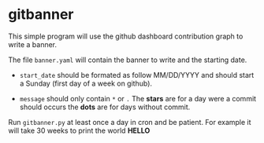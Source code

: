 # gitbanner

This simple program will use the github dashboard contribution graph
to write a banner.

The file `banner.yaml` will contain the banner to write and the
starting date.

 - `start_date` should be formated as follow MM/DD/YYYY and should start
 a Sunday (first day of a week on github).

 - `message` should only contain `*` or `.` The **stars** are for a day
   were a commit should occurs the **dots** are for days without commit.


Run `gitbanner.py` at least once a day in cron and be patient. For
example it will take 30 weeks to print the world **HELLO**
